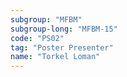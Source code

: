 ```yaml
---
subgroup: "MFBM"
subgroup-long: "MFBM-15"
code: "PS02"
tag: "Poster Presenter"
name: "Torkel Loman"
---
```

